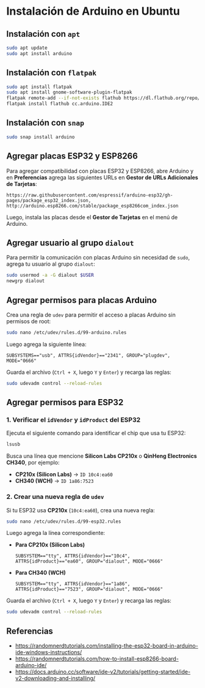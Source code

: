 # Instalación de Arduino en Ubuntu

## Instalación con `apt`
```bash
sudo apt update
sudo apt install arduino
```

## Instalación con `flatpak`
```bash
sudo apt install flatpak
sudo apt install gnome-software-plugin-flatpak
flatpak remote-add --if-not-exists flathub https://dl.flathub.org/repo/flathub.flatpakrepo
flatpak install flathub cc.arduino.IDE2
```

## Instalación con `snap`
```bash
sudo snap install arduino
```

## Agregar placas ESP32 y ESP8266
Para agregar compatibilidad con placas ESP32 y ESP8266, abre Arduino y en **Preferencias** agrega las siguientes URLs en **Gestor de URLs Adicionales de Tarjetas**:
```
https://raw.githubusercontent.com/espressif/arduino-esp32/gh-pages/package_esp32_index.json, http://arduino.esp8266.com/stable/package_esp8266com_index.json
```
Luego, instala las placas desde el **Gestor de Tarjetas** en el menú de Arduino.

## Agregar usuario al grupo `dialout`
Para permitir la comunicación con placas Arduino sin necesidad de `sudo`, agrega tu usuario al grupo `dialout`:
```bash
sudo usermod -a -G dialout $USER
newgrp dialout
```

## Agregar permisos para placas Arduino
Crea una regla de `udev` para permitir el acceso a placas Arduino sin permisos de root:
```bash
sudo nano /etc/udev/rules.d/99-arduino.rules
```
Luego agrega la siguiente línea:
```
SUBSYSTEMS=="usb", ATTRS{idVendor}=="2341", GROUP="plugdev", MODE="0666"
```
Guarda el archivo (`Ctrl + X`, luego `Y` y `Enter`) y recarga las reglas:
```bash
sudo udevadm control --reload-rules
```

## Agregar permisos para ESP32
### 1. **Verificar el `idVendor` y `idProduct` del ESP32**
Ejecuta el siguiente comando para identificar el chip que usa tu ESP32:
```bash
lsusb
```
Busca una línea que mencione **Silicon Labs CP210x** o **QinHeng Electronics CH340**, por ejemplo:

- **CP210x (Silicon Labs)** → `ID 10c4:ea60`
- **CH340 (WCH)** → `ID 1a86:7523`

### 2. **Crear una nueva regla de `udev`**
Si tu ESP32 usa **CP210x** (`10c4:ea60`), crea una nueva regla:
```bash
sudo nano /etc/udev/rules.d/99-esp32.rules
```
Luego agrega la línea correspondiente:

- **Para CP210x (Silicon Labs)**
  ```
  SUBSYSTEM=="tty", ATTRS{idVendor}=="10c4", ATTRS{idProduct}=="ea60", GROUP="dialout", MODE="0666"
  ```
- **Para CH340 (WCH)**
  ```
  SUBSYSTEM=="tty", ATTRS{idVendor}=="1a86", ATTRS{idProduct}=="7523", GROUP="dialout", MODE="0666"
  ```

Guarda el archivo (`Ctrl + X`, luego `Y` y `Enter`) y recarga las reglas:
```bash
sudo udevadm control --reload-rules
```
## Referencias

- https://randomnerdtutorials.com/installing-the-esp32-board-in-arduino-ide-windows-instructions/
- https://randomnerdtutorials.com/how-to-install-esp8266-board-arduino-ide/
- https://docs.arduino.cc/software/ide-v2/tutorials/getting-started/ide-v2-downloading-and-installing/

